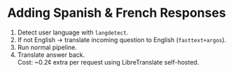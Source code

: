 # Adding Spanish & French Responses

1. Detect user language with `langdetect`.  
2. If not English → translate incoming question to English (`fasttext+argos`).  
3. Run normal pipeline.  
4. Translate answer back.  
Cost: ~0.2¢ extra per request using LibreTranslate self-hosted.
